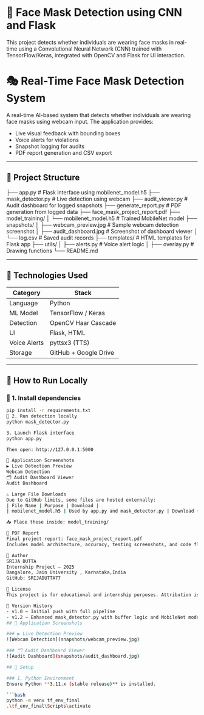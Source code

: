 # 🧠 Face Mask Detection using CNN and Flask

This project detects whether individuals are wearing face masks in real-time using a Convolutional Neural Network (CNN) trained with TensorFlow/Keras, integrated with OpenCV and Flask for UI interaction.


# 🎭 Real-Time Face Mask Detection System

A real-time AI-based system that detects whether individuals are wearing face masks using webcam input. The application provides:
- Live visual feedback with bounding boxes
- Voice alerts for violations
- Snapshot logging for audits
- PDF report generation and CSV export

---

## 📂 Project Structure
├── app.py                     # Flask interface using mobilenet_model.h5 ├── mask_detector.py           # Live detection using webcam ├── audit_viewer.py            # Audit dashboard for logged snapshots ├── generate_report.py         # PDF generation from logged data ├── face_mask_project_report.pdf ├── model_training/ │   └── mobilenet_model.h5     # Trained MobileNet model ├── snapshots/ │   ├── webcam_preview.jpg     # Sample webcam detection screenshot │   ├── audit_dashboard.jpg    # Screenshot of dashboard viewer │   └── log.csv                # Saved audit records ├── templates/                 # HTML templates for Flask app ├── utils/ │   ├── alerts.py              # Voice alert logic │   ├── overlay.py             # Drawing functions └── README.md

---

## 🧠 Technologies Used

| Category         | Stack                    |
|------------------|--------------------------|
| Language         | Python                   |
| ML Model         | TensorFlow / Keras       |
| Detection        | OpenCV Haar Cascade      |
| UI               | Flask, HTML              |
| Voice Alerts     | pyttsx3 (TTS)            |
| Storage          | GitHub + Google Drive    |

---

## 🚀 How to Run Locally

### 🔹 1. Install dependencies

```bash
pip install -r requirements.txt
🔹 2. Run detection locally
python mask_detector.py

3. Launch Flask interface
python app.py

Then open: http://127.0.0.1:5000

📸 Application Screenshots
▶️ Live Detection Preview
Webcam Detection
🗂️ Audit Dashboard Viewer
Audit Dashboard

⚠️ Large File Downloads
Due to GitHub limits, some files are hosted externally:
| File Name | Purpose | Download | 
| mobilenet_model.h5 | Used by app.py and mask_detector.py | Download (https://drive.google.com/drive/u/0/folders/1VuB7OBH_8DB2eJb_OkDeDoLghakFFahj)| 

📥 Place these inside: model_training/

📝 PDF Report
Final project report: face_mask_project_report.pdf
Includes model architecture, accuracy, testing screenshots, and code flowcharts.

👤 Author
SRIJA DUTTA
Internship Project — 2025
Bangalore, Jain University , Karnataka,India
GitHub: SRIJADUTTA77

📜 License
This project is for educational and internship purposes. Attribution is appreciated for code reuse or extension.

🏁 Version History
- v1.0 — Initial push with full pipeline
- v1.2 — Enhanced mask_detector.py with buffer logic and MobileNet model
## 📸 Application Screenshots

### ▶️ Live Detection Preview  
![Webcam Detection](snapshots/webcam_preview.jpg)

### 🗂️ Audit Dashboard Viewer  
![Audit Dashboard](snapshots/audit_dashboard.jpg)

## 🚀 Setup

### 1. Python Environment
Ensure Python **3.11.x (stable release)** is installed.

```bash
python -m venv tf_env_final
.\tf_env_final\Scripts\activate